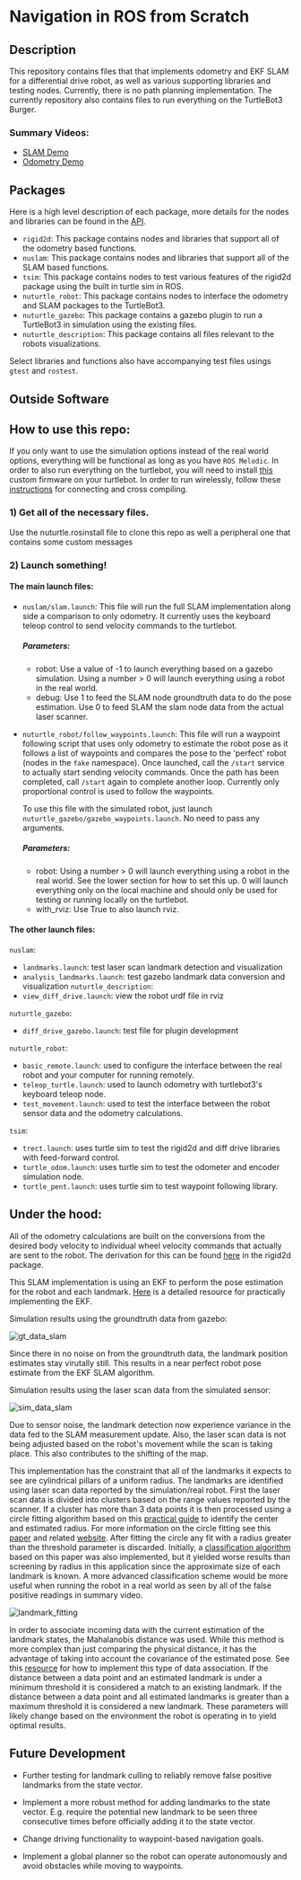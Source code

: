 # Navigation in ROS from Scratch

## Description
This repository contains files that that implements odometry and EKF SLAM for a differential drive robot, as well as various supporting libraries and testing nodes. Currently, there is no path planning implementation. The currently repository also contains files to run everything on the TurtleBot3 Burger.

### Summary Videos:
- [SLAM Demo](https://www.youtube.com/watch?v=SxR_UP2P1BQ)
- [Odometry Demo](https://www.youtube.com/watch?v=V_Ljk7B5whE)

## Packages
Here is a high level description of each package, more details for the nodes and libraries can be found in the [API](https://rencheckyoself.github.io/turtlebot3-navigation/index.html).

- `rigid2d`: This package contains nodes and libraries that support all of the odometry based functions.
- `nuslam`: This package contains nodes and libraries that support all of the SLAM based functions.
- `tsim`: This package contains nodes to test various features of the rigid2d package using the built in turtle sim in ROS.
- `nuturtle_robot`: This package contains nodes to interface the odometry and SLAM packages to the TurtleBot3.
- `nuturtle_gazebo`: This package contains a gazebo plugin to run a TurtleBot3 in simulation using the existing files.
- `nuturtle_description`: This package contains all files relevant to the robots visualizations.

Select libraries and functions also have accompanying test files usings `gtest` and `rostest`.

## Outside Software


## How to use this repo:
If you only want to use the simulation options instead of the real world options, everything will be functional as long as you have `ROS Melodic`. In order to also run everything on the turtlebot, you will need to install [this](https://github.com/ME495-Navigation/OpenCR) custom firmware on your turtlebot. In order to run wirelessly, follow these [instructions](https://nu-msr.github.io/navigation_site/homework02.html#task-f.001-a-new-workspace) for connecting and cross compiling.

### 1) Get all of the necessary files.

Use the nuturtle.rosinstall file to clone this repo as well a peripheral one that contains some custom messages

### 2) Launch something!

#### The main launch files:

- `nuslam/slam.launch`: This file will run the full SLAM implementation along side a comparison to only odometry. It currently uses the keyboard teleop control to send velocity commands to the turtlebot.

  ##### Parameters:
  - robot: Use a value of -1 to launch everything based on a gazebo simulation. Using a number > 0 will launch everything using a robot in the real world.
  - debug: Use 1 to feed the SLAM node groundtruth data to do the pose estimation. Use 0 to feed SLAM the slam node data from the actual laser scanner.  

- `nuturtle_robot/follow_waypoints.launch`: This file will run a waypoint following script that uses only odometry to estimate the robot pose as it follows a list of waypoints and compares the pose to the 'perfect' robot (nodes in the `fake` namespace). Once launched, call the `/start` service to actually start sending velocity commands. Once the path has been completed, call `/start` again to complete another loop. Currently only proportional control is used to follow the waypoints.

  To use this file with the simulated robot, just launch `nuturtle_gazebo/gazebo_waypoints.launch`. No need to pass any arguments.

  ##### Parameters:
  - robot: Using a number > 0 will launch everything using a robot in the real world. See the lower section for how to set this up. 0 will launch everything only on the local machine and should only be used for testing or running locally on the turtlebot.
  - with_rviz: Use True to also launch rviz.

#### The other launch files:

`nuslam`:
  - `landmarks.launch`: test laser scan landmark detection and visualization
  - `analysis_landmarks.launch`: test gazebo landmark data conversion and visualization
`nuturtle_description`:
  - `view_diff_drive.launch`: view the robot urdf file in rviz

`nuturtle_gazebo`:
  - `diff_drive_gazebo.launch`: test file for plugin development

`nuturtle_robot`:
  - `basic_remote.launch`: used to configure the interface between the real robot and your computer for running remotely.
  - `teleop_turtle.launch`: used to launch odometry with turtlebot3's keyboard teleop node.
  - `test_movement.launch`: used to test the interface between the robot sensor data and the odometry calculations.

`tsim`:
  - `trect.launch`: uses turtle sim to test the rigid2d and diff drive libraries with feed-forward control.
  - `turtle_odom.launch`: uses turtle sim to test the odometer and encoder simulation node.
  - `turtle_pent.launch`: uses turtle sim to test waypoint following library.

## Under the hood:

All of the odometry calculations are built on the conversions from the desired body velocity to individual wheel velocity commands that actually are sent to the robot. The derivation for this can be found [here](nuturtle_robot/doc/Kinematics.pdf) in the rigid2d package.

This SLAM implementation is using an EKF to perform the pose estimation for the robot and each landmark. [Here](https://nu-msr.github.io/navigation_site/slam.pdf) is a detailed resource for practically implementing the EKF.  

Simulation results using the groundtruth data from gazebo:

![gt_data_slam](nuslam/doc/GT_data.gif)

Since there in no noise on from the groundtruth data, the landmark position estimates stay virutally still. This results in a near perfect robot pose estimate from the EKF SLAM algorithm.

Simulation results using the laser scan data from the simulated sensor:

![sim_data_slam](nuslam/doc/RSim_data.gif)

Due to sensor noise, the landmark detection now experience variance in the data fed to the SLAM measurement update. Also, the laser scan data is not being adjusted based on the robot's movement while the scan is taking place. This also contributes to the shifting of the map.

This implementation has the constraint that all of the landmarks it expects to see are cylindrical pillars of a uniform radius. The landmarks are identified using laser scan data reported by the simulation/real robot. First the laser scan data is divided into clusters based on the range values reported by the scanner. If a cluster has more than 3 data points it is then processed using a circle fitting algorithm based on this [practical guide](https://nu-msr.github.io/navigation_site/circle_fit.html) to identify the center and estimated radius. For more information on the circle fitting see this [paper](https://projecteuclid.org/euclid.ejs/1251119958) and related [website](https://people.cas.uab.edu/~mosya/cl/CPPcircle.html). After fitting the circle any fit with a radius greater than the threshold parameter is discarded. Initially, a [classification algorithm](http://miarn.sourceforge.net/pdf/a1738b.pdf) based on this paper was also implemented, but it yielded worse results than screening by radius in this application since the approximate size of each landmark is known. A more advanced classification scheme would be more useful when running the robot in a real world as seen by all of the false positive readings in summary video.

![landmark_fitting](nuslam/doc/landmark_fitting.gif)

In order to associate incoming data with the current estimation of the landmark states, the Mahalanobis distance was used. While this method is more complex than just comparing the physical distance, it has the advantage of taking into account the covariance of the estimated pose. See this [resource](https://nu-msr.github.io/navigation_site/data_assoc.html) for how to implement this type of data association. If the distance between a data point and an estimated landmark is under a minimum threshold it is considered a match to an existing landmark. If the distance between a data point and all estimated landmarks is greater than a maximum threshold it is considered a new landmark. These parameters will likely change based on the environment the robot is operating in to yield optimal results.

## Future Development

- Further testing for landmark culling to reliably remove false positive landmarks from the state vector.

- Implement a more robust method for adding landmarks to the state vector. E.g. require the potential new landmark to be seen three consecutive times before officially adding it to the state vector.

- Change driving functionality to waypoint-based navigation goals.

- Implement a global planner so the robot can operate autonomously and avoid obstacles while moving to waypoints.
